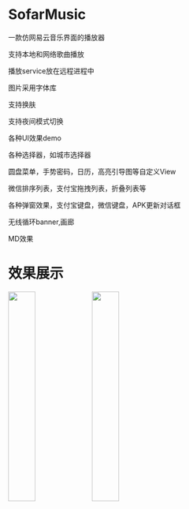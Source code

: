 # SofarMusic
一款仿网易云音乐界面的播放器

支持本地和网络歌曲播放

播放service放在远程进程中

图片采用字体库

支持换肤

支持夜间模式切换


各种UI效果demo

各种选择器，如城市选择器

圆盘菜单，手势密码，日历，高亮引导图等自定义View

微信排序列表，支付宝拖拽列表，折叠列表等

各种弹窗效果，支付宝键盘，微信键盘，APK更新对话框

无线循环banner,画廊

MD效果


# 效果展示
<div>
<img src="https://github.com/hustersf/SofarMusic/blob/master/picture/榜单页.jpg" width="33%"/>
<img src="https://github.com/hustersf/SofarMusic/blob/master/picture/本地音乐.jpg" width="33%"/>
<div>



